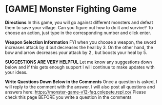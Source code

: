 # [GAME] Monster Fighting Game


**Directions**
In this game, you will go against different monsters and defeat them to save your village. Can you figure out how to do it and survive? To choose an action, just type in the corresponding number and click enter.


**Weapon Selection Information**
FYI when you choose a weapon, the sword increases attack by 4 but decreases the heal by 3. On the other hand, the bow and arrow decreases your attack by 2 , but boosts your heal by 5.


**SUGGESTIONS ARE VERY HELPFUL**
Let me know any suggestions down below and if this gets enough support I will continue to make updates with your ideas. 
 
**Write Questions Down Below in the Comments**
Once a question is asked, I will reply to the comment with the answer. I will also post all questions and answers here: https://monster-game-v12-faq.colepete.repl.co/ 
Please check this page BEFORE you write a question in the comments
